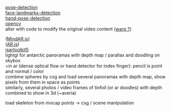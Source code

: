 [pose-detection](https://github.com/freealise/tfjs-models/tree/master/pose-detection)  
[face-landmarks-detection](https://github.com/freealise/tfjs-models/tree/master/face-landmarks-detection)  
[hand-pose-detection](https://github.com/freealise/tfjs-models/tree/master/hand-pose-detection)  
[opencv](https://docs.opencv.org/4.x/d1/d0d/tutorial_js_pose_estimation.html)  
alter with code to modify the original video content ([warp ?](https://github.com/cxcxcxcx/imgwarp-js/))  
  
([MindAR.js](https://github.com/hiukim/mind-ar-js))  
([AR.js](https://github.com/AR-js-org/AR.js))  
[jsartoolkit5](https://github.com/artoolkitx/jsartoolkit5)  
lightgl for antarctic panoramas with depth map / parallax and doodling on skybox  
+in ar (dense optical flow or hand detector for index finger): pencil is point and normal / color  
combine spheres by csg and load several panoramas with depth map, show pixels from them in space as points  
similarly, several photos / video frames of tinfoil (or ar doodles) with depth combined to show in 3d (~averia)  
  
load skeleton from mocap points -> csg / scene manipulation  
